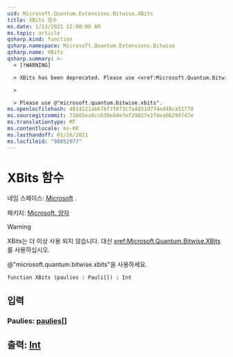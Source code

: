 ```yaml
---
uid: Microsoft.Quantum.Extensions.Bitwise.XBits
title: XBits 함수
ms.date: 1/23/2021 12:00:00 AM
ms.topic: article
qsharp.kind: function
qsharp.namespace: Microsoft.Quantum.Extensions.Bitwise
qsharp.name: XBits
qsharp.summary: >-
  > [!WARNING]

  > XBits has been deprecated. Please use <xref:Microsoft.Quantum.Bitwise.XBits> instead.

  >

  > Please use @"microsoft.quantum.bitwise.xbits".
ms.openlocfilehash: 4814121a667bf7f8f3c7a4851d774ed48ca51778
ms.sourcegitcommit: 71605ea9cc630e84e7ef29027e1f0ea06299747e
ms.translationtype: MT
ms.contentlocale: ko-KR
ms.lasthandoff: 01/26/2021
ms.locfileid: "98852977"
---
```

# <a name="xbits-function"></a>XBits 함수

네임 스페이스: [Microsoft](xref:Microsoft.Quantum.Extensions.Bitwise) .

패키지: [Microsoft. 양자](https://nuget.org/packages/Microsoft.Quantum.QSharp.Core)


> [!WARNING]
> XBits는 더 이상 사용 되지 않습니다. 대신 <xref:Microsoft.Quantum.Bitwise.XBits>를 사용하십시오.
>
> @"microsoft.quantum.bitwise.xbits"을 사용하세요.



```qsharp
function XBits (paulies : Pauli[]) : Int
```


## <a name="input"></a>입력

### <a name="paulies--pauli"></a>Paulies: [paulies](xref:microsoft.quantum.lang-ref.pauli)[]





## <a name="output--int"></a>출력: [Int](xref:microsoft.quantum.lang-ref.int)

